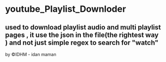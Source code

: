 # youtube_Playlist_Downloder
## used to download playlist audio and multi playlist pages , it use the json in the file(the rightest way ) and not just simple regex to search for "watch" 
by ©IDHM - idan maman
